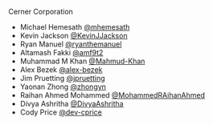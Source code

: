 Cerner Corporation

- Michael Hemesath [@mhemesath]
- Kevin Jackson [@KevinJJackson]
- Ryan Manuel [@ryanthemanuel]
- Altamash Fakki [@amf9t2]
- Muhammad M Khan [@Mahmud-Khan]
- Alex Bezek [@alex-bezek]
- Jim Pruetting [@jpruetting]
- Yaonan Zhong [@zhongyn]
- Raihan Ahmed Mohammed [@MohammedRAihanAhmed]
- Divya Ashritha [@DivyaAshritha]
- Cody Price [@dev-cprice]

[@mhemesath]: https://github.com/mhemesath
[@KevinJJackson]: https://github.com/KevinJJackson
[@ryanthemanuel]: https://github.com/ryanthemanuel
[@alex-bezek]: https://github.com/alex-bezek
[@amf9t2]: https://github.com/amf9t2
[@Mahmud-Khan]:https://github.com/Mahmud-Khan
[@jpruetting]:https://github.com/jpruetting
[@zhongyn]:https://github.com/zhongyn
[@MohammedRAihanAhmed]:https://github.com/MohammedRAihanAhmed
[@DivyaAshritha]:https://github.com/divyaashritha
[@dev-cprice]: https://github.com/dev-cprice
